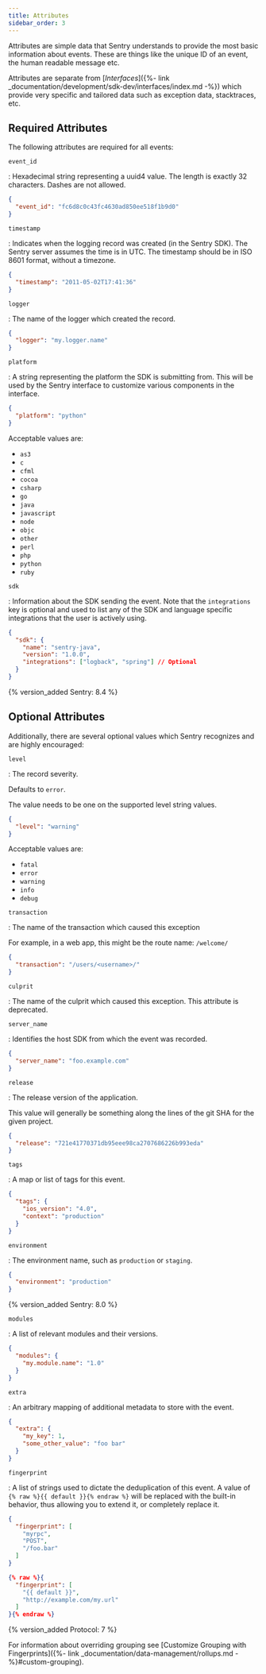 ```yaml
---
title: Attributes
sidebar_order: 3
---
```


Attributes are simple data that Sentry understands to provide the most basic
information about events. These are things like the unique ID of an event, the
human readable message etc.

Attributes are separate from [_Interfaces_]({%- link
_documentation/development/sdk-dev/interfaces/index.md -%}) which provide very specific
and tailored data such as exception data, stacktraces, etc.

## Required Attributes

The following attributes are required for all events:

`event_id`

: Hexadecimal string representing a uuid4 value. The length is exactly 32
  characters. Dashes are not allowed.

  ```json
  {
    "event_id": "fc6d8c0c43fc4630ad850ee518f1b9d0"
  }
  ```

`timestamp`

: Indicates when the logging record was created (in the Sentry SDK). The Sentry
  server assumes the time is in UTC. The timestamp should be in ISO 8601 format,
  without a timezone.

  ```json
  {
    "timestamp": "2011-05-02T17:41:36"
  }
  ```

`logger`

: The name of the logger which created the record.

  ```json
  {
    "logger": "my.logger.name"
  }
  ```

`platform`

: A string representing the platform the SDK is submitting from. This will be
  used by the Sentry interface to customize various components in the interface.

  ```json
  {
    "platform": "python"
  }
  ```

  Acceptable values are:

  -   `as3`
  -   `c`
  -   `cfml`
  -   `cocoa`
  -   `csharp`
  -   `go`
  -   `java`
  -   `javascript`
  -   `node`
  -   `objc`
  -   `other`
  -   `perl`
  -   `php`
  -   `python`
  -   `ruby`

`sdk`

: Information about the SDK sending the event. Note that the `integrations` key
  is optional and used to list any of the SDK and language specific integrations
  that the user is actively using.

  ```json
  {
    "sdk": {
      "name": "sentry-java",
      "version": "1.0.0",
      "integrations": ["logback", "spring"] // Optional
    }
  }
  ```

  {% version_added Sentry: 8.4 %}

## Optional Attributes

Additionally, there are several optional values which Sentry recognizes and are
highly encouraged:

`level`

: The record severity.

  Defaults to `error`.

  The value needs to be one on the supported level string values.

  ```json
  {
    "level": "warning"
  }
  ```

  Acceptable values are:

  -   `fatal`
  -   `error`
  -   `warning`
  -   `info`
  -   `debug`

`transaction`

: The name of the transaction which caused this exception

  For example, in a web app, this might be the route name: `/welcome/`

  ```json
  {
    "transaction": "/users/<username>/"
  }
  ```

`culprit`

: The name of the culprit which caused this exception. This attribute is
  deprecated.

`server_name`

: Identifies the host SDK from which the event was recorded.

  ```json
  {
    "server_name": "foo.example.com"
  }
  ```

`release`

: The release version of the application.

  This value will generally be something along the lines of the git SHA for the
  given project.

  ```json
  {
    "release": "721e41770371db95eee98ca2707686226b993eda"
  }
  ```

`tags`

: A map or list of tags for this event.

  ```json
  {
    "tags": {
      "ios_version": "4.0",
      "context": "production"
    }
  }
  ```

`environment`

: The environment name, such as `production` or `staging`.

  ```json
  {
    "environment": "production"
  }
  ```

  {% version_added Sentry: 8.0 %}

`modules`

: A list of relevant modules and their versions.

  ```json
  {
    "modules": {
      "my.module.name": "1.0"
    }
  }
  ```

`extra`

: An arbitrary mapping of additional metadata to store with the event.

  ```json
  {
    "extra": {
      "my_key": 1,
      "some_other_value": "foo bar"
    }
  }
  ```

`fingerprint`

: A list of strings used to dictate the deduplication of this event. A value
  of `{% raw %}{{ default }}{% endraw %}` will be replaced with the built-in
  behavior, thus allowing you to extend it, or completely replace it.

  ```json
  {
    "fingerprint": [
      "myrpc",
      "POST",
      "/foo.bar"
    ]
  }
  ```

  ```json
  {% raw %}{
    "fingerprint": [
      "{{ default }}",
      "http://example.com/my.url"
    ]
  }{% endraw %}
  ```

  {% version_added Protocol: 7 %}

For information about overriding grouping see [Customize Grouping with
Fingerprints]({%- link _documentation/data-management/rollups.md -%}#custom-grouping).
